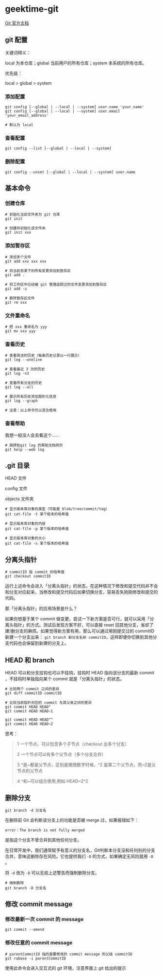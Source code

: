 # geektime-git

[Git 官方文档](https://git-scm.com/book/zh/v2)

## git 配置

关键词释义：

local 为本仓库；global 当前用户的所有仓库；system 本系统的所有仓库。

优先级：

local > global > system

### 添加配置

```
git config [--global | --local | --system] user.name 'your_name'
git config [--global | --local | --system] user.email 'your_email_address'

# 默认为 local
```

### 查看配置

```
git config --list [--global | --local | --system]
```
### 删除配置

```
git config --unset [--global | --local | --system] user.name
```

## 基本命令

### 创建仓库

```
# 初始化当前文件夹为 git 仓库
git init 

# 创建并初始化该文件夹
git init xxx
```

### 添加暂存区

```
# 添加多个文件
git add xxx xxx xxx

# 将当前目录下的所有变更添加到暂存区
git add .

# 将工作区中已经被 git 管理追踪过的文件变更添加到暂存区
git add -u

# 删除暂存区文件
git rm xxx
```

### 文件重命名

```
# 把 xxx 重命名为 yyy
git mv xxx yyy
```

### 查看历史

```
# 查看简洁的历史（每条历史记录以一行展示）
git log --oneline

# 查看最近 3 次的历史
git log -n3

# 查看所有分支的历史
git log --all

# 展示所有历史添加图形化信息
git log --graph

# 注意：以上命令可以混合使用
```

### 查看帮助

我想一般没人会去看这个……

```
# 跳转到git log 的帮助文档网页
git help --web log
```

## .git 目录

HEAD 文件

config 文件

objects 文件夹

```
# 显示版本库对象的类型（可能是 blob/tree/commit/tag）
git cat-file -t 某个版本的哈希值

# 显示版本库对象的内容
git cat-file -p 某个版本的哈希值

# 显示版本库对象的大小
git cat-file -s 某个版本的哈希值
```

## 分离头指针

```
# commitID 指 commit 的哈希值
git checkout commitID
```

运行上述命令会进入「分离头指针」的状态，在这种情况下修改和提交代码并不会和分支对应起来，当修改和提交代码后如果切换分支，容易丢失刚刚修改和提交的代码。

那「分离头指针」的应用场景是什么？

如果你想基于某个 commit 做变更，尝试一下新方案是否可行，就可以采用「分离头指针」的方式。测试后发现方案不好，可以直接 reset 回其他分支，省却了建/删分支的麻烦。如果觉得新方案有用，那么可以通过用刚提交过的 commitID 新建一个分支出来： `git branch 新分支名称 commitID`，这样即便你切换到其他分支代码也会保留到新建的分支上。

## HEAD 和 branch

HEAD 可以和分支挂钩也可以不挂钩，挂钩时 HEAD 指向该分支的最新 commit ，不挂钩时单独指向某个 commit 就是「分离头指针」的状态。

```
# 比较两个 commit 之间的差异
git diff commitID commitID

# 比较当前指针对应的 commit 与其父亲之间的差异
git commit HEAD HEAD^
git commit HEAD HEAD~1

git commit HEAD HEAD^^
git commit HEAD HEAD~2
```

思考：
> 1 一个节点，可以包含多个子节点（checkout 出多个分支）
>
> 2 一个节点可以有多个父节点（多个分支合并）
>
> 3 ^是~都是父节点，区别是跟随数字时候，^2 是第二个父节点，而~2是父节点的父节点
>
> 4 ^和~可以组合使用,例如 HEAD~2^2

## 删除分支

```
git branch -d 分支名
```
在删除前 Git 会判断该分支上的功能是否被 merge 过，如果报错如下：
```
error：The branch is not fully merged
```

是指这个分支不曾合并到其他任何分支。

在日常开发中，我们通常赋予有意义的分支名，Git判断本分支没和任何别的分支合并，意味这删除存在风险。它也提供我们 `-D` 的方式，如果确定无风险就用 `-D` 。

将 `-d` 改为 `-D` 可以无视上述警告而强制删除分支。

```
# 强制删除
git branch -D 分支名
```

## 修改 commit message

### 修改最新一次 commit 的 message 
```
git commit --amend
```

### 修改任意的 commit message

```
# parentCommitID 指的是要修改的 commit message 的父级 commitID
git rabase -i parentCommitID
```

使用此命令会进入交互式的 git 环境，注意界面上 git 给出的提示






